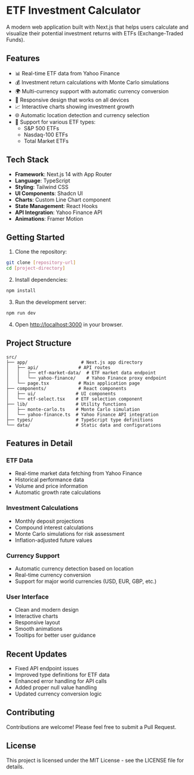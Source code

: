 # ETF Investment Calculator

A modern web application built with Next.js that helps users calculate and visualize their potential investment returns with ETFs (Exchange-Traded Funds).

## Features

- 📊 Real-time ETF data from Yahoo Finance
- 💰 Investment return calculations with Monte Carlo simulations
- 🌍 Multi-currency support with automatic currency conversion
- 📱 Responsive design that works on all devices
- 📈 Interactive charts showing investment growth
- 🌐 Automatic location detection and currency selection
- 🎯 Support for various ETF types:
  - S&P 500 ETFs
  - Nasdaq-100 ETFs
  - Total Market ETFs

## Tech Stack

- **Framework**: Next.js 14 with App Router
- **Language**: TypeScript
- **Styling**: Tailwind CSS
- **UI Components**: Shadcn UI
- **Charts**: Custom Line Chart component
- **State Management**: React Hooks
- **API Integration**: Yahoo Finance API
- **Animations**: Framer Motion

## Getting Started

1. Clone the repository:
```bash
git clone [repository-url]
cd [project-directory]
```

2. Install dependencies:
```bash
npm install
```

3. Run the development server:
```bash
npm run dev
```

4. Open [http://localhost:3000](http://localhost:3000) in your browser.

## Project Structure

```
src/
├── app/                    # Next.js app directory
│   ├── api/               # API routes
│   │   ├── etf-market-data/  # ETF market data endpoint
│   │   └── yahoo-finance/    # Yahoo Finance proxy endpoint
│   └── page.tsx           # Main application page
├── components/            # React components
│   ├── ui/               # UI components
│   └── etf-select.tsx    # ETF selection component
├── lib/                  # Utility functions
│   ├── monte-carlo.ts    # Monte Carlo simulation
│   └── yahoo-finance.ts  # Yahoo Finance API integration
├── types/                # TypeScript type definitions
└── data/                 # Static data and configurations
```

## Features in Detail

### ETF Data
- Real-time market data fetching from Yahoo Finance
- Historical performance data
- Volume and price information
- Automatic growth rate calculations

### Investment Calculations
- Monthly deposit projections
- Compound interest calculations
- Monte Carlo simulations for risk assessment
- Inflation-adjusted future values

### Currency Support
- Automatic currency detection based on location
- Real-time currency conversion
- Support for major world currencies (USD, EUR, GBP, etc.)

### User Interface
- Clean and modern design
- Interactive charts
- Responsive layout
- Smooth animations
- Tooltips for better user guidance

## Recent Updates

- Fixed API endpoint issues
- Improved type definitions for ETF data
- Enhanced error handling for API calls
- Added proper null value handling
- Updated currency conversion logic

## Contributing

Contributions are welcome! Please feel free to submit a Pull Request.

## License

This project is licensed under the MIT License - see the LICENSE file for details.
